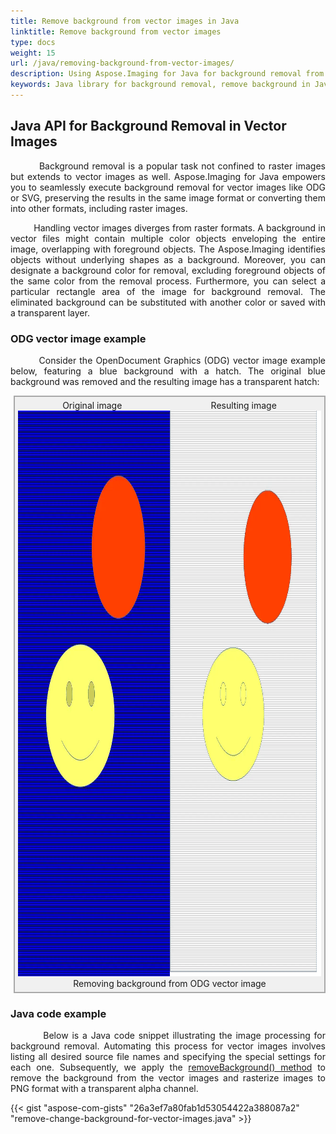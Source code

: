 ```yaml
---
title: Remove background from vector images in Java
linktitle: Remove background from vector images
type: docs
weight: 15
url: /java/removing-background-from-vector-images/
description: Using Aspose.Imaging for Java for background removal from vector images.
keywords: Java library for background removal, remove background in Java, remove background from vector images, remove background from ODG, remove background Java example
---
```


## Java API for Background Removal in Vector Images

<p align='justify'>
&nbsp;&nbsp;&nbsp;&nbsp;&nbsp;&nbsp;&nbsp;&nbsp;
Background removal is a popular task not confined to raster images but extends to vector images as well. Aspose.Imaging for Java empowers you to seamlessly execute background removal for vector images like ODG or SVG, preserving the results in the same image format or converting them into other formats, including raster images.
</p>

<p align='justify'>
&nbsp;&nbsp;&nbsp;&nbsp;&nbsp;&nbsp;&nbsp;&nbsp;
Handling vector images diverges from raster formats. A background in vector files might contain multiple color objects enveloping the entire image, overlapping with foreground objects. The Aspose.Imaging identifies objects without underlying shapes as a background. Moreover, you can designate a background color for removal, excluding foreground objects of the same color from the removal process. Furthermore, you can select a particular rectangle area of the image for background removal. The eliminated background can be substituted with another color or saved with a transparent layer.
</p>

### ODG vector image example

<p align='justify'>
&nbsp;&nbsp;&nbsp;&nbsp;&nbsp;&nbsp;&nbsp;&nbsp;
Consider the OpenDocument Graphics (ODG) vector image example below, featuring a blue background with a hatch. The original blue background was removed and the resulting image has a transparent hatch:
</p>

<style>
   .frame {
    border: 2px solid darkgray;
    padding: 5px;
    margin: 10px 0 5px 5px;
    background: #f0f0f0;
    align-items: center;
   }
   .container {
    display: flex;
    flex-direction: row;
    align-items: center;
    justify-content: space-around;
   }
    .frame figcaption {
    margin: 0 auto;
    display: flex;
    flex-direction: row;
    justify-content: center;
   }
</style>

<figure class="frame">
<div class="container">
    <div>
        <figcaption>Original image</figcaption>
    </div>
    <div>
        <figcaption>Resulting image</figcaption>
    </div>
</div>
<div class="container">
    <div>
        <img src="./hatch-with-background.odg.webp" alt="Vector ODG image with background" width="640" height="905"/>
    </div>
    <div>
        <img src="./hatch-removed-background.odg.webp" alt="Removed background from ODG vector image" width="640" height="905"/>
    </div>
</div>
<figcaption>Removing background from ODG vector image</figcaption>
</figure>

### Java code example

<p align='justify'>
&nbsp;&nbsp;&nbsp;&nbsp;&nbsp;&nbsp;&nbsp;&nbsp;
Below is a Java code snippet illustrating the image processing for background removal. Automating this process for vector images involves listing all desired source file names and specifying the special settings for each one. Subsequently, we apply the <a href="https://reference.aspose.com/imaging/java/com.aspose.imaging/vectorimage/#removeBackground-com.aspose.imaging.RemoveBackgroundSettings-">removeBackground() method</a> to remove the background from the vector images and rasterize images to PNG format with a transparent alpha channel.
</p>

{{< gist "aspose-com-gists" "26a3ef7a80fab1d53054422a388087a2" "remove-change-background-for-vector-images.java" >}}
